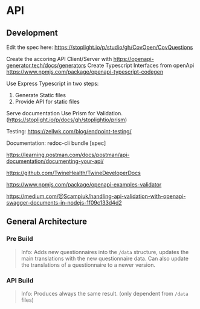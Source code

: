 # API

## Development

Edit the spec here: https://stoplight.io/p/studio/gh/CovOpen/CovQuestions

Create the accoring API Client/Server with https://openapi-generator.tech/docs/generators
Create Typescript Interfaces from openApi https://www.npmjs.com/package/openapi-typescript-codegen

Use Express Typescript in two steps:

1. Generate Static files
2. Provide API for static files

Serve documentation
Use Prism for Validation. (https://stoplight.io/p/docs/gh/stoplightio/prism)

Testing:
https://zellwk.com/blog/endpoint-testing/

Documentation: redoc-cli bundle [spec]

https://learning.postman.com/docs/postman/api-documentation/documenting-your-api/

https://github.com/TwineHealth/TwineDeveloperDocs

https://www.npmjs.com/package/openapi-examples-validator

https://medium.com/@Scampiuk/handling-api-validation-with-openapi-swagger-documents-in-nodejs-1f09c133d4d2

## General Architecture

### Pre Build

> Info: Adds new questionnaires into the `/data` structure, updates the main translations with the new questionnaire data. Can also update the translations of a questionnaire to a newer version.

### API Build

> Info: Produces always the same result. (only dependent from `/data` files)
